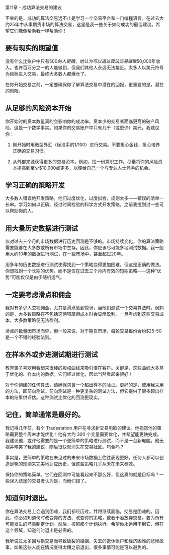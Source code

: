 第11章 - 成功算法交易的建议

不幸的是，成功的算法交易远不止是学习一个交易平台和一门编程语言。在过去大约25年中从事期货市场的算法交易，这里是我一些关于如何成功的最佳建议。希望它们能像帮助我一样帮助你！

## 要有现实的期望值

没有什么比账户中只有$500的人更糟，他认为可以通过算法交易赚取$50,000年收入。也许百万分之一的人能做到，但我们其他人永远无法接近。太多人以美元符号为目标进入交易，最终大多数人都爆仓了。

在你开始交易之前，一定要确保你了解算法交易中潜在的回报，更重要的是，潜在的风险。

## 从足够的风险资本开始

你开始时的资本数量真的会影响你的成功率。资本少的交易者面临更高的破产风险，这是一个数学事实。如果你的交易账户中只有几千（或更少）美元，我建议你：

1.  刚开始时用微型外汇（标准手的1/100）进行交易。不要担心金钱，担心培养正确的交易习惯。

1.  从外部来源获得更多的交易资本。例如，找一份兼职工作。尽量将你的风险资本提高到至少$10,000或更多，以便给自己一个与专业人士竞争的机会。

## 学习正确的策略开发

大多数人错误地开发策略。他们过度优化，过度拟合，规则太多——错误的清单一长串。学习如何以正确、经过时间检验的科学方式开发策略。之前我提到过一些可以帮助你的人。

## 用大量历史数据进行测试

仅对过去三个月的市场数据进行历史回测是不够的。市场持续变化，你的算法策略需要能够在大多数或所有市场中生存。因此，你应该尽可能多地测试数据。我一般用大约10年的数据进行测试，在一些市场中，甚至超过20年。

用多年的历史数据进行测试使得找到一个策略变得更加困难。但这是正确的做法。你想找到一个长期的优势，而不是仅在过去三个月内有效的短期策略——这种“优势”可能仅仅是由于随机运气。

## 一定要考虑滑点和佣金

我对有多少人忽视佣金，尤其是滑点感到惊讶，当他们测试一个交易算法时。讽刺的是，大多数策略在不包括这两项摩擦成本时会显示盈利。一旦考虑到这些交易成本，大多数策略便无法盈利。

滑点的数量因市场而异，但一般来说，对于期货市场，每轮交易每份合约$25-50是一个不错的经验法则。

## 在样本外或步进测试期进行测试

教育骗子喜欢用看起来很棒的股权曲线来吸引潜在客户。关键是，这些曲线大多基于优化的、样本内的数据。它们经过优化，因此当然看起来很好！

对于你创建的任何算法，请确保包含一个超出样本的验证。更好的是，使用我采用的方法，即前向测试。前向测试是一种更复杂的测试方法，但它提供了很多超出样本的结果供评估。这种测试比优化的回测更现实。

## 记住，简单通常是最好的。

我记得几年前，有个 Tradestation 用户在寻求新交易电脑的建议。他抱怨他的策略需要整个周末才能优化！他有大约 300 个变量需要优化，并希望能更快完成。我建议他，或许他需要的是一个更简单的策略进行测试，而不是一台新电脑。他无视并嘲笑了我的建议，随后很快就消失在交易社区。巧合吗？

事实是，更简单的策略在未见过的未来市场数据上往往表现更好。任何人都可以创造足够的规则来完美地适应历史，但这些策略几乎从未在未来奏效。

保持你的策略简单。它们在回测中可能看起来不那么好，但这真的就是目标吗？一些误入歧途的交易者认为是，而他们错了。

## 知道何时退出。

你在算法交易上会遇到困难，我们都经历过，并将继续面临。交易是困难的。因此，你必须知道何时改变你的方法、改变你的策略，或者干脆放弃交易。要为所有可能发生的坏事制定计划。然后，按照那个计划执行。希望你永远用不到它，但在这个领域，知道何时退出是必需的。

我听说过太多因亏损交易而导致破裂的婚姻、失去的退休账户和经济困难的悲惨故事。如果这些人能在情况变得太糟之前退出，很多事情可能是可以避免的。
